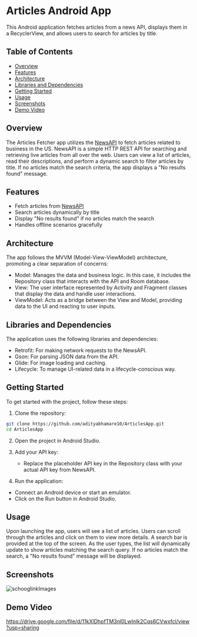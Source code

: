 # Articles Android App
This Android application fetches articles from a news API, displays them in a RecyclerView, and allows users to search for articles by title.

## Table of Contents
- [Overview](#overview)
- [Features](#features)
- [Architecture](#architecture)
- [Libraries and Dependencies](#libraries-and-dependencies)
- [Getting Started](#getting-started)
- [Usage](#usage)
- [Screenshots](#screenshots)
- [Demo Video](#demo-video)


## Overview
The Articles Fetcher app utilizes the [NewsAPI](https://newsapi.org) to fetch articles related to business in the US. NewsAPI is a simple HTTP REST API for searching and retrieving live articles from all over the web. Users can view a list of articles, read their descriptions, and perform a dynamic search to filter articles by title. If no articles match the search criteria, the app displays a "No results found" message.

## Features

- Fetch articles from [NewsAPI](https://newsapi.org)
- Search articles dynamically by title
- Display "No results found" if no articles match the search
- Handles offline scenarios gracefully

## Architecture
The app follows the MVVM (Model-View-ViewModel) architecture, promoting a clear separation of concerns:

* Model: Manages the data and business logic. In this case, it includes the Repository class that interacts with the API and Room database.
* View: The user interface represented by Activity and Fragment classes that display the data and handle user interactions.
* ViewModel: Acts as a bridge between the View and Model, providing data to the UI and reacting to user inputs.
  
## Libraries and Dependencies
The application uses the following libraries and dependencies:

* Retrofit: For making network requests to the NewsAPI.
* Gson: For parsing JSON data from the API.
* Glide: For image loading and caching.
* Lifecycle: To manage UI-related data in a lifecycle-conscious way.
  
## Getting Started
To get started with the project, follow these steps:

1. Clone the repository:
```sh
git clone https://github.com/adityabhamare10/ArticlesApp.git
cd ArticlesApp
```
2. Open the project in Android Studio.


3. Add your API key:
   * Replace the placeholder API key in the Repository class with your actual API key from NewsAPI.
5. Run the application:
  * Connect an Android device or start an emulator.
  * Click on the Run button in Android Studio.
    
## Usage
Upon launching the app, users will see a list of articles.
Users can scroll through the articles and click on them to view more details.
A search bar is provided at the top of the screen. As the user types, the list will dynamically update to show articles matching the search query.
If no articles match the search, a "No results found" message will be displayed.

## Screenshots
![schooglinkImages](https://github.com/user-attachments/assets/0b5a2f23-4f5c-4047-a284-3c8a5bbde8e2)

## Demo Video
  
https://drive.google.com/file/d/11kXlDhpfTM3nl0LwInlk2Cqs6CVwxfcl/view?usp=sharing


